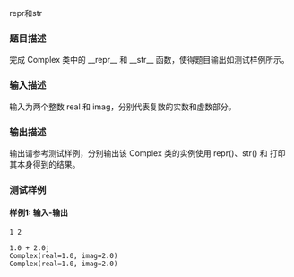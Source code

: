 repr和str

### 题目描述

完成 Complex 类中的 \_\_repr\_\_ 和 \_\_str\_\_ 函数，使得题目输出如测试样例所示。

### 输入描述

输入为两个整数 real 和 imag，分别代表复数的实数和虚数部分。

### 输出描述

输出请参考测试样例，分别输出该 Complex 类的实例使用 repr()、str() 和 打印其本身得到的结果。

### 测试样例

#### 样例1: 输入-输出

```
1 2
```

```
1.0 + 2.0j
Complex(real=1.0, imag=2.0)
Complex(real=1.0, imag=2.0)
```

